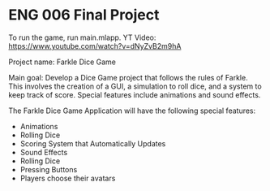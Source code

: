 # ENG 006 Final Project

To run the game, run main.mlapp.
YT Video: https://www.youtube.com/watch?v=dNyZvB2m9hA

Project name: Farkle Dice Game

Main goal: 
Develop a Dice Game project that follows the rules of Farkle. This involves the creation of a GUI, a simulation to roll dice, and a system to keep track of score. Special features include animations and sound effects. 

The Farkle Dice Game Application will have the following special features:
- Animations
- Rolling Dice
- Scoring System that Automatically Updates
- Sound Effects
- Rolling Dice
- Pressing Buttons
- Players choose their avatars 